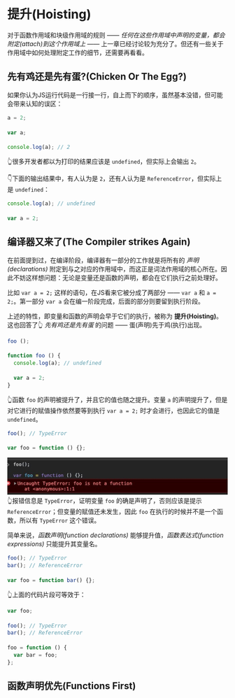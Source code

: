 # 提升(Hoisting)
对于函数作用域和块级作用域的规则 —— *任何在这些作用域中声明的变量，都会附定(attach)到这个作用域上* —— 上一章已经讨论较为充分了。但还有一些关于作用域中如何处理附定工作的细节，还需要再看看。

## 先有鸡还是先有蛋?(Chicken Or The Egg?)
如果你认为JS运行代码是一行接一行，自上而下的顺序，虽然基本没错，但可能会带来认知的误区：
```javascript
a = 2;

var a;

console.log(a); // 2
```
👆很多开发者都以为打印的结果应该是 `undefined`，但实际上会输出 `2`。

👇下面的输出结果中，有人认为是 `2`，还有人认为是 `ReferenceError`，但实际上是 `undefined`：
```javascript
console.log(a); // undefined

var a = 2;
```

## 编译器又来了(The Compiler strikes Again)
在前面提到过，在编译阶段，编译器有一部分的工作就是将所有的 *声明(declarations)* 附定到与之对应的作用域中，而这正是词法作用域的核心所在。因此不妨这样想问题：无论是变量还是函数的声明，都会在它们执行之前处理好。

比如 `var a = 2;` 这样的语句，在JS看来它被分成了两部分 —— `var a` 和 `a = 2;`。第一部分 `var a` 会在编一阶段完成，后面的部分则要留到执行阶段。

上述的特性，即变量和函数的声明会早于它们的执行，被称为 **提升(Hoisting)**。这也回答了👆 *先有鸡还是先有蛋* 的问题 —— 蛋(声明)先于鸡(执行)出现。

```javascript
foo ();

function foo () {
  console.log(a); // undefined

  var a = 2;
}
```
👆函数 `foo` 的声明被提升了，并且它的值也随之提升。变量 `a` 的声明提升了，但是对它进行的赋值操作依然要等到执行 `var a = 2;` 时才会进行，也因此它的值是 `undefined`。

```javascript
foo(); // TypeError

var foo = function () {};
```
![avatar](./assets/hoisting_function_expression.png)
👆报错信息是 `TypeError`，证明变量 `foo` 的确是声明了，否则应该是提示 `ReferenceError`；但变量的赋值还未发生，因此 `foo` 在执行的时候并不是一个函数，所以有 `TypeError` 这个错误。

简单来说，*函数声明(function declarations)* 能够提升值，*函数表达式(function expressions)* 只能提升其变量名。

```javascript
foo(); // TypeError
bar(); // ReferenceError

var foo = function bar() {};
```
👆上面的代码片段可等效于：
```javascript
var foo;

foo(); // TypeError
bar(); // ReferenceError

foo = function () {
  var bar = foo;
};
```

## 函数声明优先(Functions First)